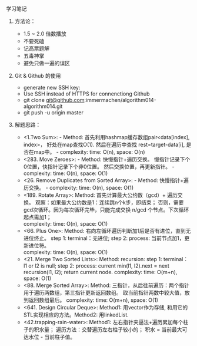 学习笔记

1. 方法论：
	- 1.5 ~ 2.0 倍数播放
	- 不要死磕
	- 记高票题解
	- 五毒神掌
	- 避免只做一遍的误区
	
2. Git & Github 的使用
	- generate new SSH key: 
	- Use SSH instead of HTTPS for connenctiong Github
	- git clone git@github.com:immermachen/algorithm014-algorithm014.git
	- git push -u origin master

	
3. 解题思路：
	- <1.Two Sum>: 
			- Method: 首先利用hashmap缓存数组pair<data[index], index>， 好处在map查找O(1).
			然后在遍历中查找 rest=target-data[i], 是否在map中。
			- complexity: time: O(n), space: O(n)	
	- <283. Move Zeroes>: 
			- Method: 快慢指针+遍历交换。
			慢指针记录下个0位置，快指针记录下个非0位置。
			然后交换位置，再更新指针。
			- complexity: time: O(n), space: O(1)
	- <26. Remove Duplicates from Sorted Array>: 
			- Method: 快慢指针+遍历交换。
			- complexity: time: O(n), space: O(1)
	- <189. Rotate Array>: 
			Method: 首先计算最大公约数（gcd）+ 遍历交换。
			观察：如果最大公约数是1：连续跳n个k步，即结束；
			否则，需要gcd次循环。因为每次循环完毕，只能完成交换 n/gcd 个节点。下次循环起点需加1；			
			complexity: time: O(n), space: O(1)
	- <66. Plus One>: 
			Method: 右向左循环遍历判断加1后是否有进位，直到无进位终止。
			step 1: terminal：无进位; 
			step 2: process: 当前节点加1，更新进位符。					
			complexity: time: O(n), space: O(1)
	- <21. Merge Two Sorted Lists>: 
			Method: recursion: 
			step 1: terminal：l1 or l2 is null; 
			step 2: process: current min(l1, l2).next = next recursion(l1, l2); return current node.
			complexity: time: O(m+n), space: O(1)
	- <88. Merge Sorted Array>: 
			Method: 三指针，从后往前遍历：两个指针用于遍历两数组，第三指针更新返回数组。
			取当前指针两数中较大值，放到返回数组最后。
			complexity: time: O(m+n), space: O(1)
	- <641. Design Circular Deque>: 
			Method1: 用vector作为存储, 和用它的STL实现相应的方法。Method2: 用linkedList.
	- <42.trapping-rain-water>: 
			Method1: 左右指针夹逼法+遍历累加每个柱子的积水量；
			遍历方法：交替遍历左右柱子较小的；
			积水 = 当前最大可达水位 - 当前柱子值。
	

